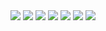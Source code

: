 <div id="badges" align='center'>
    <a>
        <img src="https://img.shields.io/badge/Python-3.10-green?logo=Python">
    </a>
    <a>
        <img src="https://img.shields.io/badge/FastAPI-0.73.0-green?logo=fastapi&logoColor=black?style=plastic"/>
    </a>
    <a>
        <img src="https://img.shields.io/badge/alembic-1.9.0-green?logo=alembic&logoColor=black?style=plastic">
    </a>
    <a>
        <img src="https://img.shields.io/badge/postgresql-14.6-blue?logo=postgresql&logoColor=white">
    </a>
    <a>
        <img src="https://img.shields.io/badge/SQLalchemy-1.4.45-blue?logo=SQLalchemy">
    </a>
    <a>
        <img src="https://img.shields.io/badge/RabbitMQ-3.9.11-red?logo=RabbitMQ&logoColor=red">
    </a>
    <a>
        <img src="https://img.shields.io/badge/Celery-5.2.7-green?logo=Celery&logoColor=green">
    </a>
</div>
